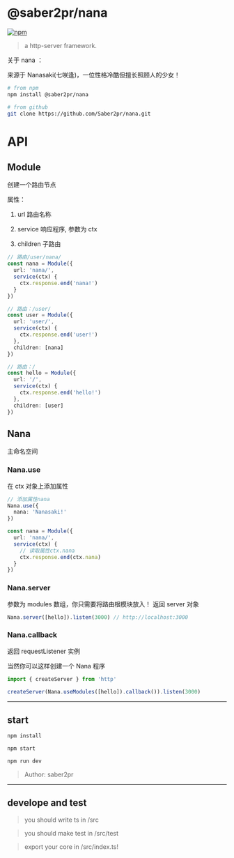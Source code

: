# @saber2pr/nana

[![npm](https://img.shields.io/npm/v/@saber2pr/nana.svg?color=blue)](https://www.npmjs.com/package/@saber2pr/nana)

> a http-server framework.

关于 nana ：

来源于 Nanasaki(七咲逢)，一位性格冷酷但擅长照顾人的少女！

```bash
# from npm
npm install @saber2pr/nana

# from github
git clone https://github.com/Saber2pr/nana.git
```

# API

## Module

创建一个路由节点

属性：

1. url 路由名称

2. service 响应程序, 参数为 ctx

3. children 子路由

```ts
// 路由/user/nana/
const nana = Module({
  url: 'nana/',
  service(ctx) {
    ctx.response.end('nana!')
  }
})

// 路由：/user/
const user = Module({
  url: 'user/',
  service(ctx) {
    ctx.response.end('user!')
  },
  children: [nana]
})

// 路由：/
const hello = Module({
  url: '/',
  service(ctx) {
    ctx.response.end('hello!')
  },
  children: [user]
})
```

## Nana

主命名空间

### Nana.use

在 ctx 对象上添加属性

```ts
// 添加属性nana
Nana.use({
  nana: 'Nanasaki!'
})

const nana = Module({
  url: 'nana/',
  service(ctx) {
    // 读取属性ctx.nana
    ctx.response.end(ctx.nana)
  }
})
```

### Nana.server

参数为 modules 数组，你只需要将路由根模块放入！
返回 server 对象

```ts
Nana.server([hello]).listen(3000) // http://localhost:3000
```

### Nana.callback

返回 requestListener 实例

当然你可以这样创建一个 Nana 程序

```ts
import { createServer } from 'http'

createServer(Nana.useModules([hello]).callback()).listen(3000)
```

---

## start

```bash
npm install
```

```bash
npm start

npm run dev

```

> Author: saber2pr

---

## develope and test

> you should write ts in /src

> you should make test in /src/test

> export your core in /src/index.ts!
